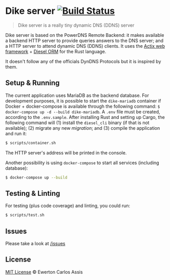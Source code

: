 # Dike server [![Build Status](https://travis-ci.com/earaujoassis/dike-server.svg?branch=master)](https://travis-ci.com/earaujoassis/dike-server)

> Dike server is a really tiny dynamic DNS (DDNS) server

Dike server is based on the PowerDNS Remote Backend: it makes available a backend HTTP server
to provide queries answers to the DNS server; and a HTTP server to attend dynamic DNS (DDNS) clients.
It uses the [Actix web framework](https://actix.rs/) + [Diesel ORM](http://diesel.rs/) for
the Rust language.

It doesn't follow any of the officials DynDNS Protocols but it is inspired by them.

## Setup & Running

The current application uses MariaDB as the backend database. For development purposes, it is possible
to start the `dike-mariadb` container if Docker + docker-compose is available through the following
command: `$ docker-compose up -d --build dike-mariadb`. A `.env` file must be created, according to the
`.env.sample`. After installing Rust and setting up Cargo, the following command will (1) install the
`diesel_cli` binary (if that is not available); (2) migrate any new *migration*; and (3) compile the
application and run it:

```sh
$ scripts/container.sh
```

The HTTP server's address will be printed in the console.

Another possibility is using `docker-compose` to start all services (including database):

```sh
$ docker-compose up --build
```

## Testing & Linting

For testing (plus code coverage) and linting, you could run:

```sh
$ scripts/test.sh
```

## Issues

Please take a look at [/issues](https://github.com/earaujoassis/dike-server/issues)

## License

[MIT License](http://earaujoassis.mit-license.org/) &copy; Ewerton Carlos Assis
